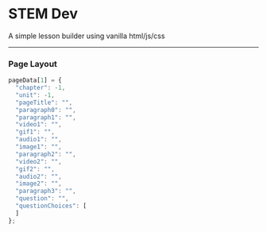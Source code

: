 # STEM Dev

A simple lesson builder using vanilla html/js/css

----

### Page Layout

```js
pageData[1] = {
  "chapter": -1,
  "unit": -1,
  "pageTitle": "",
  "paragraph0": "",
  "paragraph1": "",
  "video1": "",
  "gif1": "",
  "audio1": "",
  "image1": "",
  "paragraph2": "",
  "video2": "",
  "gif2": "",
  "audio2": "",
  "image2": "",
  "paragraph3": "",
  "question": "",
  "questionChoices": [
  ]
};
```
